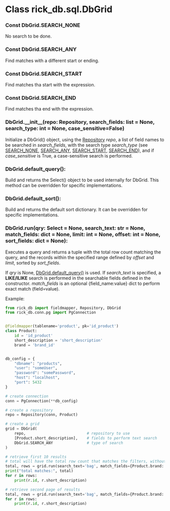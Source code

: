 # Class rick_db.sql.**DbGrid**

### Const DbGrid.**SEARCH_NONE**
No search to be done.

### Const DbGrid.**SEARCH_ANY**
Find matches with a different start or ending.

### Const DbGrid.**SEARCH_START**
Find matches tha start with the expression.

### Const DbGrid.**SEARCH_END**
Find matches tha end with the expression.

### DbGrid.**\_\_init\_\_(repo: Repository, search_fields: list = None, search_type: int = None, case_sensitive=False)**

Initialize a DbGrid() object, using the [Repository](repository.md) *repo*, a list of field names to be searched in *search_fields*,
with the search type *search_type* (see [SEARCH_NONE](#const-dbgridsearch_none), [SEARCH_ANY](#const-dbgridsearch_any), 
[SEARCH_START](#const-dbgridsearch_start), [SEARCH_END](#const-dbgridsearch_end)), and if *case_sensitive* is True,
a case-sensitive search is performed.

### DbGrid.**default_query()**:

Build and returns the Select() object to be used internally for DbGrid. This method can be overridden for specific implementations.

### DbGrid.**default_sort()**:

Build and returns the default sort dictionary. It can be overridden for specific implementations.

### DbGrid.**run(qry: Select = None, search_text: str = None, match_fields: dict = None, limit: int = None, offset: int = None, sort_fields: dict = None)**:

Executes a query and returns a tuple with the total row count matching the query, and the records within the specified range 
defined by *offset* and *limit*, sorted by *sort_fields*.

If *qry* is None, [DbGrid.default_query()](#dbgriddefault_query) is used. If *search_text* is specified, a **LIKE/ILIKE**
search is performed in the searchable fields defined in the constructor. *match_fields* is an optional {field_name:value}
dict to perform exact match (field=value).

Example:
```python
from rick_db import fieldmapper, Repository, DbGrid
from rick_db.conn.pg import PgConnection


@fieldmapper(tablename='product', pk='id_product')
class Product:
    id = 'id_product'
    short_description = 'short_description'
    brand = 'brand_id'


db_config = {
    "dbname": "products",
    "user": "someUser",
    "password": "somePassword",
    "host": "localhost",
    "port": 5432
}

# create connection
conn = PgConnection(**db_config)

# create a repository
repo = Repository(conn, Product)

# create a grid
grid = DbGrid(
    repo,                           # repository to use
    [Product.short_description],    # fields to perform text search
    DbGrid.SEARCH_ANY               # type of search
)

# retrieve first 10 results
# total will have the total row count that matches the filters, without limit
total, rows = grid.run(search_text='bag', match_fields={Product.brand: 12}, limit=10)
print("total matches:", total)
for r in rows:
    print(r.id, r.short_description)

# retrieve second page of results
total, rows = grid.run(search_text='bag', match_fields={Product.brand: 12}, limit=10, offset=10)
for r in rows:
    print(r.id, r.short_description)
```